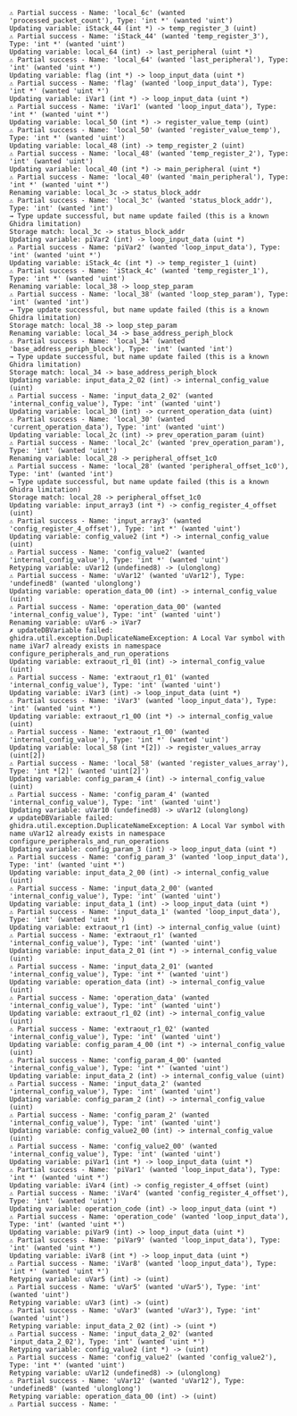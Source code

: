     ⚠ Partial success - Name: 'local_6c' (wanted 'processed_packet_count'), Type: 'int *' (wanted 'uint')
    Updating variable: iStack_44 (int *) -> temp_register_3 (uint)
    ⚠ Partial success - Name: 'iStack_44' (wanted 'temp_register_3'), Type: 'int *' (wanted 'uint')
    Updating variable: local_64 (int) -> last_peripheral (uint *)
    ⚠ Partial success - Name: 'local_64' (wanted 'last_peripheral'), Type: 'int' (wanted 'uint *')
    Updating variable: flag (int *) -> loop_input_data (uint *)
    ⚠ Partial success - Name: 'flag' (wanted 'loop_input_data'), Type: 'int *' (wanted 'uint *')
    Updating variable: iVar1 (int *) -> loop_input_data (uint *)
    ⚠ Partial success - Name: 'iVar1' (wanted 'loop_input_data'), Type: 'int *' (wanted 'uint *')
    Updating variable: local_50 (int *) -> register_value_temp (uint)
    ⚠ Partial success - Name: 'local_50' (wanted 'register_value_temp'), Type: 'int *' (wanted 'uint')
    Updating variable: local_48 (int) -> temp_register_2 (uint)
    ⚠ Partial success - Name: 'local_48' (wanted 'temp_register_2'), Type: 'int' (wanted 'uint')
    Updating variable: local_40 (int *) -> main_peripheral (uint *)
    ⚠ Partial success - Name: 'local_40' (wanted 'main_peripheral'), Type: 'int *' (wanted 'uint *')
    Renaming variable: local_3c -> status_block_addr
    ⚠ Partial success - Name: 'local_3c' (wanted 'status_block_addr'), Type: 'int' (wanted 'int')
    → Type update successful, but name update failed (this is a known Ghidra limitation)
    Storage match: local_3c -> status_block_addr
    Updating variable: piVar2 (int) -> loop_input_data (uint *)
    ⚠ Partial success - Name: 'piVar2' (wanted 'loop_input_data'), Type: 'int' (wanted 'uint *')
    Updating variable: iStack_4c (int *) -> temp_register_1 (uint)
    ⚠ Partial success - Name: 'iStack_4c' (wanted 'temp_register_1'), Type: 'int *' (wanted 'uint')
    Renaming variable: local_38 -> loop_step_param
    ⚠ Partial success - Name: 'local_38' (wanted 'loop_step_param'), Type: 'int' (wanted 'int')
    → Type update successful, but name update failed (this is a known Ghidra limitation)
    Storage match: local_38 -> loop_step_param
    Renaming variable: local_34 -> base_address_periph_block
    ⚠ Partial success - Name: 'local_34' (wanted 'base_address_periph_block'), Type: 'int' (wanted 'int')
    → Type update successful, but name update failed (this is a known Ghidra limitation)
    Storage match: local_34 -> base_address_periph_block
    Updating variable: input_data_2_02 (int) -> internal_config_value (uint)
    ⚠ Partial success - Name: 'input_data_2_02' (wanted 'internal_config_value'), Type: 'int' (wanted 'uint')
    Updating variable: local_30 (int) -> current_operation_data (uint)
    ⚠ Partial success - Name: 'local_30' (wanted 'current_operation_data'), Type: 'int' (wanted 'uint')
    Updating variable: local_2c (int) -> prev_operation_param (uint)
    ⚠ Partial success - Name: 'local_2c' (wanted 'prev_operation_param'), Type: 'int' (wanted 'uint')
    Renaming variable: local_28 -> peripheral_offset_1c0
    ⚠ Partial success - Name: 'local_28' (wanted 'peripheral_offset_1c0'), Type: 'int' (wanted 'int')
    → Type update successful, but name update failed (this is a known Ghidra limitation)
    Storage match: local_28 -> peripheral_offset_1c0
    Updating variable: input_array3 (int *) -> config_register_4_offset (uint)
    ⚠ Partial success - Name: 'input_array3' (wanted 'config_register_4_offset'), Type: 'int *' (wanted 'uint')
    Updating variable: config_value2 (int *) -> internal_config_value (uint)
    ⚠ Partial success - Name: 'config_value2' (wanted 'internal_config_value'), Type: 'int *' (wanted 'uint')
    Retyping variable: uVar12 (undefined8) -> (ulonglong)
    ⚠ Partial success - Name: 'uVar12' (wanted 'uVar12'), Type: 'undefined8' (wanted 'ulonglong')
    Updating variable: operation_data_00 (int) -> internal_config_value (uint)
    ⚠ Partial success - Name: 'operation_data_00' (wanted 'internal_config_value'), Type: 'int' (wanted 'uint')
    Renaming variable: uVar6 -> iVar7
    ✗ updateDBVariable failed: ghidra.util.exception.DuplicateNameException: A Local Var symbol with name iVar7 already exists in namespace configure_peripherals_and_run_operations
    Updating variable: extraout_r1_01 (int) -> internal_config_value (uint)
    ⚠ Partial success - Name: 'extraout_r1_01' (wanted 'internal_config_value'), Type: 'int' (wanted 'uint')
    Updating variable: iVar3 (int) -> loop_input_data (uint *)
    ⚠ Partial success - Name: 'iVar3' (wanted 'loop_input_data'), Type: 'int' (wanted 'uint *')
    Updating variable: extraout_r1_00 (int *) -> internal_config_value (uint)
    ⚠ Partial success - Name: 'extraout_r1_00' (wanted 'internal_config_value'), Type: 'int *' (wanted 'uint')
    Updating variable: local_58 (int *[2]) -> register_values_array (uint[2])
    ⚠ Partial success - Name: 'local_58' (wanted 'register_values_array'), Type: 'int *[2]' (wanted 'uint[2]')
    Updating variable: config_param_4 (int) -> internal_config_value (uint)
    ⚠ Partial success - Name: 'config_param_4' (wanted 'internal_config_value'), Type: 'int' (wanted 'uint')
    Updating variable: uVar10 (undefined8) -> uVar12 (ulonglong)
    ✗ updateDBVariable failed: ghidra.util.exception.DuplicateNameException: A Local Var symbol with name uVar12 already exists in namespace configure_peripherals_and_run_operations
    Updating variable: config_param_3 (int) -> loop_input_data (uint *)
    ⚠ Partial success - Name: 'config_param_3' (wanted 'loop_input_data'), Type: 'int' (wanted 'uint *')
    Updating variable: input_data_2_00 (int) -> internal_config_value (uint)
    ⚠ Partial success - Name: 'input_data_2_00' (wanted 'internal_config_value'), Type: 'int' (wanted 'uint')
    Updating variable: input_data_1 (int) -> loop_input_data (uint *)
    ⚠ Partial success - Name: 'input_data_1' (wanted 'loop_input_data'), Type: 'int' (wanted 'uint *')
    Updating variable: extraout_r1 (int) -> internal_config_value (uint)
    ⚠ Partial success - Name: 'extraout_r1' (wanted 'internal_config_value'), Type: 'int' (wanted 'uint')
    Updating variable: input_data_2_01 (int *) -> internal_config_value (uint)
    ⚠ Partial success - Name: 'input_data_2_01' (wanted 'internal_config_value'), Type: 'int *' (wanted 'uint')
    Updating variable: operation_data (int) -> internal_config_value (uint)
    ⚠ Partial success - Name: 'operation_data' (wanted 'internal_config_value'), Type: 'int' (wanted 'uint')
    Updating variable: extraout_r1_02 (int) -> internal_config_value (uint)
    ⚠ Partial success - Name: 'extraout_r1_02' (wanted 'internal_config_value'), Type: 'int' (wanted 'uint')
    Updating variable: config_param_4_00 (int *) -> internal_config_value (uint)
    ⚠ Partial success - Name: 'config_param_4_00' (wanted 'internal_config_value'), Type: 'int *' (wanted 'uint')
    Updating variable: input_data_2 (int) -> internal_config_value (uint)
    ⚠ Partial success - Name: 'input_data_2' (wanted 'internal_config_value'), Type: 'int' (wanted 'uint')
    Updating variable: config_param_2 (int) -> internal_config_value (uint)
    ⚠ Partial success - Name: 'config_param_2' (wanted 'internal_config_value'), Type: 'int' (wanted 'uint')
    Updating variable: config_value2_00 (int) -> internal_config_value (uint)
    ⚠ Partial success - Name: 'config_value2_00' (wanted 'internal_config_value'), Type: 'int' (wanted 'uint')
    Updating variable: piVar1 (int *) -> loop_input_data (uint *)
    ⚠ Partial success - Name: 'piVar1' (wanted 'loop_input_data'), Type: 'int *' (wanted 'uint *')
    Updating variable: iVar4 (int) -> config_register_4_offset (uint)
    ⚠ Partial success - Name: 'iVar4' (wanted 'config_register_4_offset'), Type: 'int' (wanted 'uint')
    Updating variable: operation_code (int) -> loop_input_data (uint *)
    ⚠ Partial success - Name: 'operation_code' (wanted 'loop_input_data'), Type: 'int' (wanted 'uint *')
    Updating variable: piVar9 (int) -> loop_input_data (uint *)
    ⚠ Partial success - Name: 'piVar9' (wanted 'loop_input_data'), Type: 'int' (wanted 'uint *')
    Updating variable: iVar8 (int *) -> loop_input_data (uint *)
    ⚠ Partial success - Name: 'iVar8' (wanted 'loop_input_data'), Type: 'int *' (wanted 'uint *')
    Retyping variable: uVar5 (int) -> (uint)
    ⚠ Partial success - Name: 'uVar5' (wanted 'uVar5'), Type: 'int' (wanted 'uint')
    Retyping variable: uVar3 (int) -> (uint)
    ⚠ Partial success - Name: 'uVar3' (wanted 'uVar3'), Type: 'int' (wanted 'uint')
    Retyping variable: input_data_2_02 (int) -> (uint *)
    ⚠ Partial success - Name: 'input_data_2_02' (wanted 'input_data_2_02'), Type: 'int' (wanted 'uint *')
    Retyping variable: config_value2 (int *) -> (uint)
    ⚠ Partial success - Name: 'config_value2' (wanted 'config_value2'), Type: 'int *' (wanted 'uint')
    Retyping variable: uVar12 (undefined8) -> (ulonglong)
    ⚠ Partial success - Name: 'uVar12' (wanted 'uVar12'), Type: 'undefined8' (wanted 'ulonglong')
    Retyping variable: operation_data_00 (int) -> (uint)
    ⚠ Partial success - Name: '